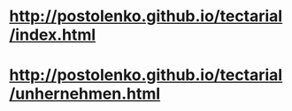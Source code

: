 # http://postolenko.github.io/tectarial/index.html
# http://postolenko.github.io/tectarial/unhernehmen.html